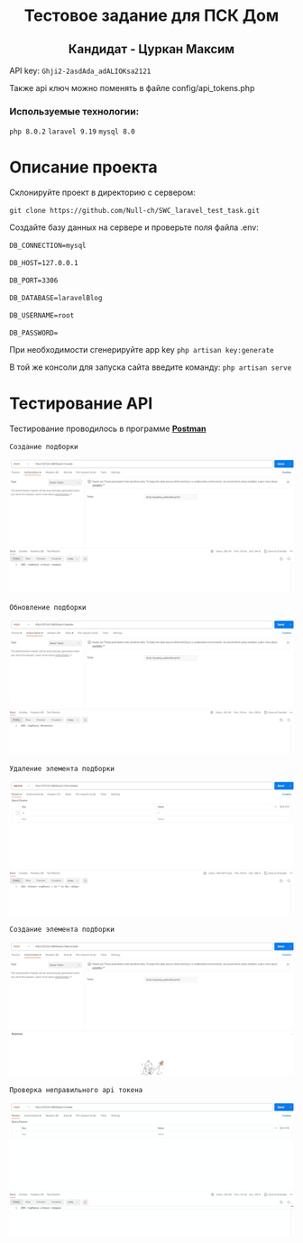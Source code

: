 <h1 align="center">Тестовое задание для ПСК Дом</h1>
<h2 align="center">Кандидат - Цуркан Максим</h2>

API key: `Ghji2-2asdAda_adALIOKsa2121`
<p>Также api ключ можно поменять в файле config/api_tokens.php</p>

<h3>Используемые технологии:</h3>

`php 8.0.2`
`laravel 9.19`
`mysql 8.0`

# Описание проекта

Склонируйте проект в директорию с сервером:

`git clone https://github.com/Null-ch/SWC_laravel_test_task.git`

Создайте базу данных на сервере и проверьте поля файла .env:

`DB_CONNECTION=mysql`

`DB_HOST=127.0.0.1`

`DB_PORT=3306`

`DB_DATABASE=laravelBlog`

`DB_USERNAME=root`

`DB_PASSWORD=`

При необходимости сгенерируйте app key
`php artisan key:generate`

В той же консоли для запуска сайта введите команду:
`php artisan serve`

# Тестирование API

Тестирование проводилось в программе <a href="https://www.postman.com/"><b>Postman</b></a>

`Создание подборки`

![](https://github.com/Booooer/PSK/blob/main/public/img/t1.gif)

`Обновление подборки`

![](https://github.com/Booooer/PSK/blob/main/public/img/t2.gif)

`Удаление элемента подборки`

![](https://github.com/Booooer/PSK/blob/main/public/img/t3.gif)

`Создание элемента подборки`

![](https://github.com/Booooer/PSK/blob/main/public/img/t4.gif)

`Проверка неправильного api токена`

![](https://github.com/Booooer/PSK/blob/main/public/img/t5.gif)
